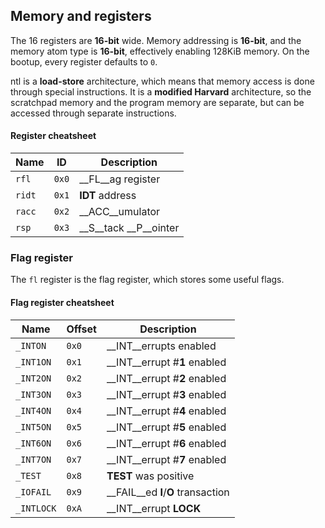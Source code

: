 ## Memory and registers

The 16 registers are __16-bit__ wide. Memory addressing is __16-bit__, and the memory atom type is __16-bit__, effectively enabling 128KiB memory. On the bootup, every register defaults to `0`.

ntl is a __load-store__ architecture, which means that memory access is done through special instructions. It is a __modified Harvard__ architecture, so the scratchpad memory and the program memory are separate, but can be accessed through separate instructions.

#### Register cheatsheet

| Name   | ID    | Description           |
|--------|-------|-----------------------|
| `rfl`  | `0x0` | __FL__ag register     |
| `ridt` | `0x1` | __IDT__ address       |
| `racc` | `0x2` | __ACC__umulator       |
| `rsp`  | `0x3` | __S__tack __P__ointer |

### Flag register

The `fl` register is the flag register, which stores some useful flags.

#### Flag register cheatsheet

| Name       | Offset | Description                        |
|------------|--------|------------------------------------|
| `_INTON`   | `0x0`  | __INT__errupts enabled             |
| `_INT1ON`  | `0x1`  | __INT__errupt #__1__ enabled       |
| `_INT2ON`  | `0x2`  | __INT__errupt #__2__ enabled       |
| `_INT3ON`  | `0x3`  | __INT__errupt #__3__ enabled       |
| `_INT4ON`  | `0x4`  | __INT__errupt #__4__ enabled       |
| `_INT5ON`  | `0x5`  | __INT__errupt #__5__ enabled       |
| `_INT6ON`  | `0x6`  | __INT__errupt #__6__ enabled       |
| `_INT7ON`  | `0x7`  | __INT__errupt #__7__ enabled       |
| `_TEST`    | `0x8`  | __TEST__ was positive              |
| `_IOFAIL`  | `0x9`  | __FAIL__ed __I__/__O__ transaction |
| `_INTLOCK` | `0xA`  | __INT__errupt __LOCK__             |
